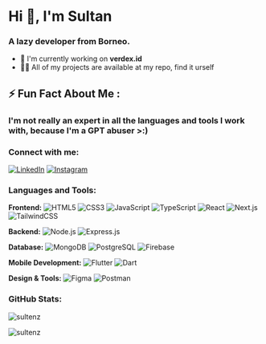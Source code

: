 # Hi 👋, I'm Sultan
### A lazy developer from Borneo.
- 🔭 I'm currently working on **verdex.id**
- 👨‍💻 All of my projects are available at my repo, find it urself

## ⚡ Fun Fact About Me :
### I'm not really an expert in all the languages and tools I work with, because **I'm a GPT abuser >:)**

### Connect with me:
[![LinkedIn](https://img.shields.io/badge/-LinkedIn-0077B5?style=flat&logo=linkedin&logoColor=white)](https://linkedin.com/in/sultan%20akmal%20ghiffari)
[![Instagram](https://img.shields.io/badge/-Instagram-E4405F?style=flat&logo=instagram&logoColor=white)](https://instagram.com/sultan_a.g_)

### Languages and Tools:
**Frontend:**
![HTML5](https://img.shields.io/badge/-HTML5-E34F26?style=flat&logo=html5&logoColor=white)
![CSS3](https://img.shields.io/badge/-CSS3-1572B6?style=flat&logo=css3&logoColor=white)
![JavaScript](https://img.shields.io/badge/-JavaScript-F7DF1E?style=flat&logo=javascript&logoColor=black)
![TypeScript](https://img.shields.io/badge/-TypeScript-3178C6?style=flat&logo=typescript&logoColor=white)
![React](https://img.shields.io/badge/-React-61DAFB?style=flat&logo=react&logoColor=black)
![Next.js](https://img.shields.io/badge/-Next.js-000000?style=flat&logo=next.js&logoColor=white)
![TailwindCSS](https://img.shields.io/badge/-Tailwind-38B2AC?style=flat&logo=tailwind-css&logoColor=white)

**Backend:**
![Node.js](https://img.shields.io/badge/-Node.js-339933?style=flat&logo=node.js&logoColor=white)
![Express.js](https://img.shields.io/badge/-Express.js-000000?style=flat&logo=express&logoColor=white)

**Database:**
![MongoDB](https://img.shields.io/badge/-MongoDB-47A248?style=flat&logo=mongodb&logoColor=white)
![PostgreSQL](https://img.shields.io/badge/-PostgreSQL-336791?style=flat&logo=postgresql&logoColor=white)
![Firebase](https://img.shields.io/badge/-Firebase-FFCA28?style=flat&logo=firebase&logoColor=black)

**Mobile Development:**
![Flutter](https://img.shields.io/badge/-Flutter-02569B?style=flat&logo=flutter&logoColor=white)
![Dart](https://img.shields.io/badge/-Dart-0175C2?style=flat&logo=dart&logoColor=white)

**Design & Tools:**
![Figma](https://img.shields.io/badge/-Figma-F24E1E?style=flat&logo=figma&logoColor=white)
![Postman](https://img.shields.io/badge/-Postman-FF6C37?style=flat&logo=postman&logoColor=white)

### GitHub Stats:
<p><img align="center" src="https://github-readme-stats.vercel.app/api/top-langs?username=sultenz&show_icons=true&locale=en&layout=compact&theme=dark" alt="sultenz" /></p> 
<p><img align="center" src="https://github-readme-streak-stats.herokuapp.com/?user=sultenz&theme=dark" alt="sultenz" /></p>
